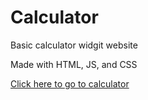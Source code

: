 # Calculator
Basic calculator widgit website

Made with HTML, JS, and CSS

[Click here to go to calculator](https://tomokos2.github.io/Calculator/index.html)
